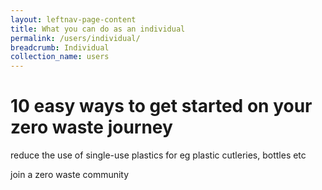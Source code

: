 ```yaml
---
layout: leftnav-page-content
title: What you can do as an individual
permalink: /users/individual/
breadcrumb: Individual
collection_name: users
---
```



# 10 easy ways to get started on your zero waste journey


reduce the use of single-use plastics for eg plastic cutleries, bottles etc

join a zero waste community 
